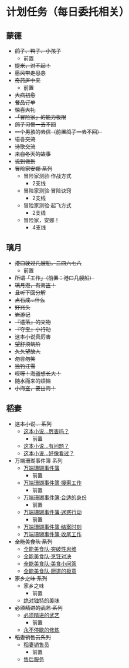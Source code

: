 # 计划任务（每日委托相关）

## 蒙德

- ~~鸽子、鸭子、小孩子~~
  - 前置
- ~~提米，对不起！~~
- ~~愿风带走思念~~
- ~~奇药庐中来~~
  - 前置
- ~~大病初愈~~
- ~~餐品订单~~
- ~~惊喜大礼~~
- ~~「冒险家」的能力极限~~
- ~~鸽子习惯一去不回~~
- ~~一个男孩的去信（前置鸽子一去不回）~~
- ~~语言交流~~
- ~~诗歌交流~~
- ~~来自冬天的故事~~
- ~~说到做到~~
- ~~冒险家安娜 系列~~
  - 冒险家测验·作战方式
    - 2支线
  - 冒险家测验·冒险诀窍
    - 2支线
  - 冒险家测验·起飞方式
    - 2支线
  - 冒险家，安娜！
    - 4支线

## 璃月

- ~~港口驶过几艘船，二四六七八~~
  - 前置
- ~~所谓「工作」（前置：港口几艘船）~~
- ~~璃月港，有海盗！~~
- ~~且听下回分解~~
- ~~点石成…什么~~
- ~~好兆头~~
- ~~岩游记~~
- ~~『遗落』的文物~~
- ~~『夺宝』小行动~~
- ~~这本小说真厉害~~
- ~~望舒须筑阶~~
- ~~久久望故人~~
- ~~勿言勿笑~~
- ~~独钓江雪~~
- ~~哎呀！海盗想长大！~~
- ~~随水而来的烦恼~~
- ~~小海盗，要出海！~~

## 稻妻

- ~~这本小说... 系列~~
  - [这本小说…厉害吗？](https://genshin.honeyhunterworld.com/db/q/q_22010/?lang=CHS)
    - 前置
  - [这本小说…有问题？](https://genshin.honeyhunterworld.com/db/q/q_22013/?lang=CHS)
  - [这本小说…好像看过？](https://genshin.honeyhunterworld.com/db/q/q_22017/?lang=CHS)
- 万端珊瑚事件簿 系列
  - [万端珊瑚事件簿](https://genshin.honeyhunterworld.com/db/q/q_22015/?lang=CHS)
    - 前置
  - [万端珊瑚事件簿·搜索工作](https://genshin.honeyhunterworld.com/db/q/q_22034/?lang=CHS)
    - 前置
  - [万端珊瑚事件簿·合适的身份](https://genshin.honeyhunterworld.com/db/q/q_22018/?lang=CHS)
    - 前置
  - [万端珊瑚事件簿·迷惑行动](https://genshin.honeyhunterworld.com/db/q/q_22035/?lang=CHS)
    - 前置
  - [万端珊瑚事件簿·结案时刻](https://genshin.honeyhunterworld.com/db/q/q_22019/?lang=CHS)
  - [万端珊瑚事件簿·收尾工作](https://genshin.honeyhunterworld.com/db/q/q_22020/?lang=CHS)
- ~~全能美食队 系列~~
  - [全能美食队·突破性思维](https://genshin.honeyhunterworld.com/db/q/q_22014/?lang=CHS)
  - [全能美食队·烹饪对决](https://genshin.honeyhunterworld.com/db/q/q_22021/?lang=CHS)
  - [全能美食队·美食小问答](https://genshin.honeyhunterworld.com/db/q/q_22022/?lang=CHS)
  - [全能美食队·厨道的极意](https://genshin.honeyhunterworld.com/db/q/q_22030/?lang=CHS)
- ~~家乡之味 系列~~
  - 家乡之味
    - 前置
  - [绝对独特的美味](https://genshin.honeyhunterworld.com/db/q/q_22025/?lang=CHS)
- ~~必须精进的武艺 系列~~
  - [必须精进的武艺](https://genshin.honeyhunterworld.com/db/q/q_22029/?lang=CHS)
    - 前置
  - [永不停歇的修炼](https://genshin.honeyhunterworld.com/db/q/q_22031/?lang=CHS)
- ~~稻妻销售员系列~~
  - [稻妻销售员](https://genshin.honeyhunterworld.com/db/q/q_22036/?lang=CHS)
    - 前置
  - [售后服务](https://genshin.honeyhunterworld.com/db/q/q_22037/?lang=CHS)

